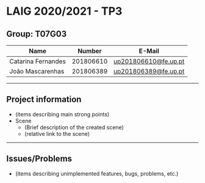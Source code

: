 # LAIG 2020/2021 - TP3

## Group: T07G03

| Name               | Number    | E-Mail               |
| ------------------ | --------- | -------------------- |
| Catarina Fernandes | 201806610 | up201806610@fe.up.pt |
| João Mascarenhas   | 201806389 | up201806389@fe.up.pt |

----
## Project information

- (items describing main strong points)
- Scene
  - (Brief description of the created scene)
  - (relative link to the scene)
----
## Issues/Problems

- (items describing unimplemented features, bugs, problems, etc.)